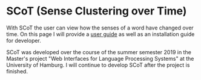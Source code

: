 SCoT (Sense Clustering over Time)
=================================

With SCoT the user can view how the senses of a word have changed over time. On this page I will provide a [user guide](userGuide.md) as well as an installation guide for developer.

SCoT was developed over the course of the summer semester 2019 in the Master's project "Web Interfaces for Language Processing Systems" at the University of Hamburg.
I will continue to develop SCoT after the project is finished.